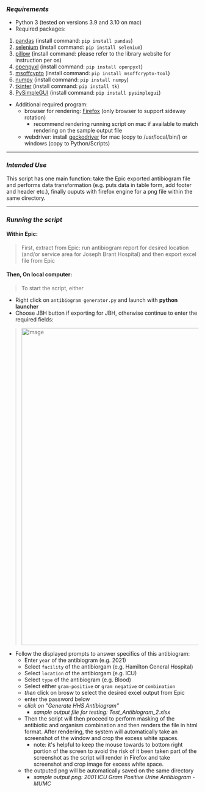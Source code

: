 ### *Requirements*
* Python 3 (tested on versions 3.9 and 3.10 on mac)
* Required packages:
1. [pandas](https://pandas.pydata.org/docs/getting_started/install.html) (install command: `pip install pandas`)
2. [selenium](https://selenium-python.readthedocs.io/installation.html) (install command: `pip install selenium`)
3. [pillow](https://pillow.readthedocs.io/en/stable/installation.html) (install command: please refer to the library website for instruction per os)
4. [openpyxl](https://openpyxl.readthedocs.io/en/stable/) (install command: `pip install openpyxl`)
5. [msoffcypto](https://github.com/nolze/msoffcrypto-tool) (install command: `pip install msoffcrypto-tool`)
6. [numpy](https://numpy.org/install/) (install command: `pip install numpy`)
7. [tkinter](https://docs.python.org/3/library/tkinter.html) (install command: `pip install tk`)
8. [PySimpleGUI](https://www.pysimplegui.org/en/latest/) (install command: `pip install pysimplegui`)
- Additional required program: 
  - browser for rendering: [Firefox](https://www.mozilla.org/en-CA/firefox/products/) (only browser to support sideway rotation)
    - recommend rendering running script on mac if available to match rendering on the sample output file 
  - webdriver: install [geckodriver](https://github.com/mozilla/geckodriver/releases) for mac (copy to /usr/local/bin/) or windows (copy to Python/Scripts)
---
### *Intended Use*
This script has one main function: take the Epic exported antibiogram file and performs data transformation (e.g. puts data in table form, add footer and header etc.), finally ouputs with firefox engine for a png file within the same directory.

---
### *Running the script*

#### Within Epic:
> First, extract from Epic: run antibiogram report for desired location (and/or service area for Joseph Brant Hospital) and then export excel file from Epic<br>
#### Then, On local computer:
> To start the script, either 
* Right click on `antibiogram generator.py` and launch with **python launcher**
* Choose JBH button if exporting for JBH, otherwise continue to enter the required fields:
> <img width="830" alt="image" src="https://user-images.githubusercontent.com/28236780/189787187-6dadee46-dc10-4e5e-b723-7ab0d782c8f2.png">
  * Follow the displayed prompts to answer specifics of this antibiogram: 
    * Enter `year` of the antibiogram (e.g. 2021) 
    * Select `facility` of the antibiorgam (e.g. Hamilton General Hospital)
    * Select `location` of the antibiorgam (e.g. ICU)
    * Select `type` of the antibiogram (e.g. Blood)
    * Select either `gram-positive` or `gram negative` or `combination`
    * *then* click on brosw to select the desired excel output from Epic
    * enter the password below
    * *click on "Generate HHS Antibiogram"*
      * *sample output file for testing: Test_Antibiogram_2.xlsx*
    * Then the script will then proceed to perform masking of the antibiotic and organism combination and then renders the file in html format. After rendering, the system will automatically take an screenshot of the window and crop the excess white spaces.
      * note: it's helpful to keep the mouse towards to bottom right portion of the screen to avoid the risk of it been taken part of the screenshot as the script will render in Firefox and take screenshot and crop image for excess white space. 
     * the outputed png will be automatically saved on the same directory 
       * *sample output png: 2001 ICU Gram Positive Urine Antibiogram - MUMC*
